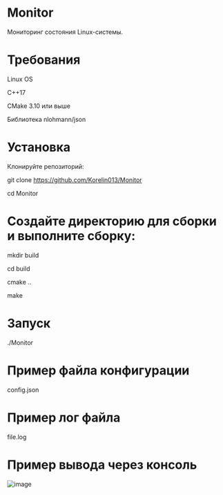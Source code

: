 # Monitor
  Мониторинг состояния Linux-системы.
  
# Требования
  Linux OS
  
  C++17
  
  CMake 3.10 или выше
  
  Библиотека nlohmann/json

# Установка
  Клонируйте репозиторий:
  
  git clone https://github.com/Korelin013/Monitor
  
  cd Monitor

# Создайте директорию для сборки и выполните сборку:
  mkdir build
  
  cd build
  
  cmake ..
  
  make

# Запуск
  ./Monitor

# Пример файла конфигурации
  config.json

# Пример лог файла
  file.log

# Пример вывода через консоль
![image](https://github.com/user-attachments/assets/d5bb6544-765c-46b9-bf83-fca581341b83)

